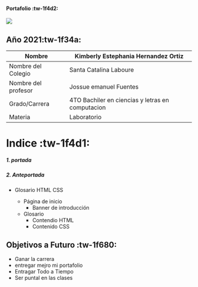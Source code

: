#### Portafolio :tw-1f4d2:

<img src="https://images.unsplash.com/photo-1563986768711-b3bde3dc821e?ixid=MnwxMjA3fDB8MHxwaG90by1wYWdlfHx8fGVufDB8fHx8&ixlib=rb-1.2.1&auto=format&fit=crop&w=748&q=80">

## Año 2021:tw-1f34a:

|  Nombre  |Kimberly Estephania Hernandez Ortiz    |
| ------------ | ------------ |
|  Nombre del Colegio|Santa Catalina Laboure    |
|   Nombre del profesor   |Jossue emanuel Fuentes     |
|  Grado/Carrera  |4TO Bachiler en ciencias y letras en computacion    |
|  Materia  | Laboratorio  |

# Indice :tw-1f4d1:
##### 1. portada 
##### 2. Anteportada 
- Glosario HTML CSS

    - Página de inicio
        - Banner de introducción
    - Glosario
        - Contendio HTML
        - Contenido CSS
 
 
 ##  Objetivos a Futuro :tw-1f680:
- Ganar la carrera 
- entregar mejro mi portafolio 
- Entragar Todo  a Tiempo 
- Ser puntal en  las clases 
